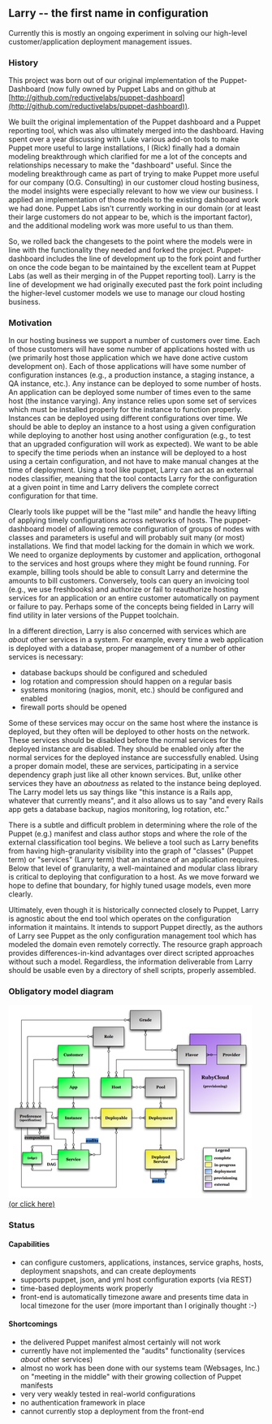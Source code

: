 ## Larry -- the first name in configuration ##

Currently this is mostly an ongoing experiment in solving our high-level customer/application deployment management issues.

### History ###

This project was born out of our original implementation of the Puppet-Dashboard (now fully owned by Puppet Labs and on github at [http://github.com/reductivelabs/puppet-dashboard](http://github.com/reductivelabs/puppet-dashboard)).

We built the original implementation of the Puppet dashboard and a Puppet reporting tool, which was also ultimately merged into the dashboard.  Having spent over a year discussing with Luke various add-on tools to make Puppet more useful to large installations, I (Rick) finally had a domain modeling breakthrough which clarified for me a lot of the concepts and relationships necessary to make the "dashboard" useful.  Since the modeling breakthrough came as part of trying to make Puppet more useful for our company (O.G. Consulting) in our customer cloud hosting business, the model insights were especially relevant to how we view our business.  I applied an implementation of those models to the existing dashboard work we had done.  Puppet Labs isn't currently working in our domain (or at least their large customers do not appear to be, which is the important factor), and the additional modeling work was more useful to us than them.

So, we rolled back the changesets to the point where the models were in line with the functionality they needed and forked the project.  Puppet-dashboard includes the line of development up to the fork point and further on once the code began to be maintained by the excellent team at Puppet Labs (as well as their merging in of the Puppet reporting tool).  Larry is the line of development we had originally executed past the fork point including the higher-level customer models we use to manage our cloud hosting business.

### Motivation ###

In our hosting business we support a number of customers over time.  Each of those customers will have some number of applications hosted with us (we primarily host those application which we have done active custom development on).  Each of those applications will have some number of configuration instances (e.g., a production instance, a staging instance, a QA instance, etc.).  Any instance can be deployed to some number of hosts.  An application can be deployed some number of times even to the same host (the instance varying).  Any instance relies upon some set of services which must be installed properly for the instance to function properly.  Instances can be deployed using different configurations over time.  We should be able to deploy an instance to a host using a given configuration while deploying to another host using another configuration (e.g., to test that an upgraded configuration will work as expected).  We want to be able to specify the time periods when an instance will be deployed to a host using a certain configuration, and not have to make manual changes at the time of deployment.  Using a tool like puppet, Larry can act as an external nodes classifier, meaning that the tool contacts Larry for the configuration at a given point in time and Larry delivers the complete correct configuration for that time.

Clearly tools like puppet will be the "last mile" and handle the heavy lifting of applying timely configurations across networks of hosts.  The puppet-dashboard model of allowing remote configuration of groups of nodes with classes and parameters is useful and will probably suit many (or most) installations.  We find that model lacking for the domain in which we work.  We need to organize deployments by customer and application, orthogonal to the services and host groups where they might be found running.  For example, billing tools should be able to consult Larry and determine the amounts to bill customers.  Conversely, tools can query an invoicing tool (e.g., we use freshbooks) and authorize or fail to reauthorize hosting services for an application or an entire customer automatically on payment or failure to pay.  Perhaps some of the concepts being fielded in Larry will find utility in later versions of the Puppet toolchain.

In a different direction, Larry is also concerned with services which are *about* other services in a system.  For example, every time a web application is deployed with a database, proper management of a number of other services is necessary:

 * database backups should be configured and scheduled
 * log rotation and compression should happen on a regular basis
 * systems monitoring (nagios, monit, etc.) should be configured and enabled
 * firewall ports should be opened

Some of these services may occur on the same host where the instance is deployed, but they often will be deployed to other hosts on the network.  These services should be disabled before the normal services for the deployed instance are disabled.  They should be enabled only after the normal services for the deployed instance are successfully enabled.  Using a proper domain model, these are services, participating in a service dependency graph just like all other known services.  But, unlike other services they have an *aboutness* as related to the instance being deployed.  The Larry model lets us say things like "this instance is a Rails app, whatever that currently means", and it also allows us to say "and every Rails app gets a database backup, nagios monitoring, log rotation, etc."

There is a subtle and difficult problem in determining where the role of the Puppet (e.g.) manifest and class author stops and where the role of the external classification tool begins.  We believe a tool such as Larry benefits from having high-granularity visibility into the graph of "classes" (Puppet term) or "services" (Larry term) that an instance of an application requires.  Below that level of granularity, a well-maintained and modular class library is critical to deploying that configuration to a host.  As we move forward we hope to define that boundary, for highly tuned usage models, even more clearly.

Ultimately, even though it is historically connected closely to Puppet, Larry is agnostic about the end tool which operates on the configuration information it maintains.  It intends to support Puppet directly, as the authors of Larry see Puppet as the only configuration management tool which has modeled the domain even remotely correctly.  The resource graph approach provides differences-in-kind advantages over direct scripted approaches without such a model.  Regardless, the information deliverable from Larry should be usable even by a directory of shell scripts, properly assembled.

### Obligatory model diagram ###

<a href="http://github.com/flogic/larry/raw/master/doc/domain-model-small.png"><img src="http://github.com/flogic/larry/raw/master/doc/domain-model-small.png" width="480" height="380"></a>
<br/>
<a href="http://github.com/flogic/larry/raw/master/doc/domain-model-small.png">(or click here)</a>

### Status ###

#### Capabilities ####

 * can configure customers, applications, instances, service graphs, hosts, deployment snapshots, and can create deployments
 * supports puppet, json, and yml host configuration exports (via REST)
 * time-based deployments work properly
 * front-end is automatically timezone aware and presents time data in local timezone for the user (more important than I originally thought :-)

#### Shortcomings ####

 * the delivered Puppet manifest almost certainly will not work
 * currently have not implemented the "audits" functionality (services *about* other services)
 * almost no work has been done with our systems team (Websages, Inc.) on "meeting in the middle" with their growing collection of Puppet manifests
 * very very weakly tested in real-world configurations
 * no authentication framework in place
 * cannot currently stop a deployment from the front-end
